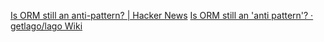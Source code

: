 
[Is ORM still an anti-pattern? | Hacker News](https://news.ycombinator.com/item?id=36497613)
[Is ORM still an 'anti pattern'? · getlago/lago Wiki](https://github.com/getlago/lago/wiki/Is-ORM-still-an-%27anti-pattern%27%3F)
